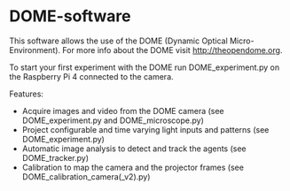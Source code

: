 # DOME-software

This software allows the use of the DOME (Dynamic Optical Micro-Environment).
For more info about the DOME visit http://theopendome.org.

To start your first experiment with the DOME run DOME_experiment.py on the Raspberry Pi 4 connected to the camera.

Features:
  - Acquire images and video from the DOME camera (see DOME_experiment.py and DOME_microscope.py)
  - Project configurable and time varying light inputs and patterns (see DOME_experiment.py)
  - Automatic image analysis to detect and track the agents (see DOME_tracker.py)
  - Calibration to map the camera and the projector frames (see DOME_calibration_camera(_v2).py)
